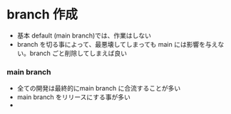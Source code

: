# branch 作成
- 基本 default (main branch)では、作業はしない
- branch を切る事によって、最悪壊してしまっても main には影響を与えない。branch ごと削除してしまえば良い
### main branch
- 全ての開発は最終的にmain branch に合流することが多い
- main branch をリリースにする事が多い
-
